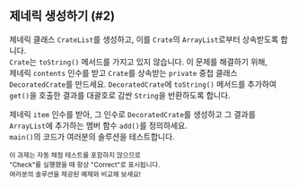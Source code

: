 ## 제네릭 생성하기 (#2)

제네릭 클래스 `CrateList`를 생성하고, 이를 `Crate`의 `ArrayList`로부터 상속받도록 합니다.  
`Crate`는 `toString()` 메서드를 가지고 있지 않습니다. 이 문제를 해결하기 위해,  
제네릭 `contents` 인수를 받고 `Crate`를 상속받는 `private` 중첩 클래스  
`DecoratedCrate`를 만드세요. `DecoratedCrate`에 `toString()` 메서드를 추가하여  
`get()`을 호출한 결과를 대괄호로 감싼 `String`을 반환하도록 합니다.

제네릭 `item` 인수를 받아, 그 인수로 `DecoratedCrate`를 생성하고 그 결과를  
`ArrayList`에 추가하는 멤버 함수 `add()`를 정의하세요.  
`main()`의 코드가 여러분의 솔루션을 테스트합니다.

<sub> 이 과제는 자동 채점 테스트를 포함하지 않으므로  
"Check"를 실행했을 때 항상 "Correct"로 표시됩니다.  
여러분의 솔루션을 제공된 예제와 비교해 보세요! </sub>